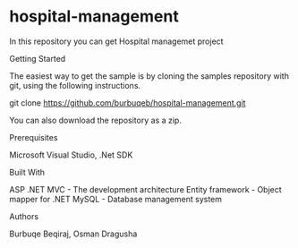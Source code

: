 # hospital-management
In this repository you can get Hospital managemet project

Getting Started

The easiest way to get the sample is by cloning the samples repository with git, using the following instructions.

git clone https://github.com/burbuqeb/hospital-management.git

You can also download the repository as a zip.

Prerequisites

Microsoft Visual Studio, .Net SDK 

Built With

ASP .NET MVC  - The development architecture
Entity framework - Object mapper for .NET
MySQL - Database management system

Authors

Burbuqe Beqiraj, Osman Dragusha
